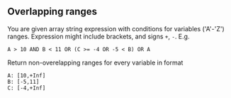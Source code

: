 
## Overlapping ranges

You are given array string expression with conditions for variables ('A'-'Z') ranges. Expression might include brackets, and signs `+`, `-`. E.g.
```
A > 10 AND B < 11 OR (C >= -4 OR -5 < B) OR A
```
Return non-overelapping ranges for every variable in format 
```
A: [10,+Inf]
B: [-5,11]
C: [-4,+Inf]


